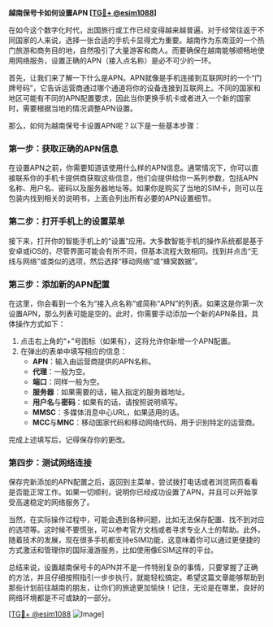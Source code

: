 **越南保号卡如何设置APN [[TG💪+ @esim1088](https://t.me/s/esim1088)]**

在如今这个数字化时代，出国旅行或工作已经变得越来越普遍。对于经常往返于不同国家的人来说，选择一张合适的手机卡显得尤为重要。越南作为东南亚的一个热门旅游和商务目的地，自然吸引了大量游客和商人。而要确保在越南能够顺畅地使用网络服务，设置正确的APN（接入点名称）是必不可少的一环。

首先，让我们来了解一下什么是APN。APN就像是手机连接到互联网时的一个“门牌号码”，它告诉运营商通过哪个通道将你的设备连接到互联网上。不同的国家和地区可能有不同的APN配置要求，因此当你更换手机卡或者进入一个新的国家时，需要根据当地的情况调整APN设置。

那么，如何为越南保号卡设置APN呢？以下是一些基本步骤：

### 第一步：获取正确的APN信息

在设置APN之前，你需要知道该使用什么样的APN信息。通常情况下，你可以直接联系你的手机卡提供商获取这些信息，他们会提供给你一系列参数，包括APN名称、用户名、密码以及服务器地址等。如果你是购买了当地的SIM卡，则可以在包装内找到相关的说明书，上面会列出所有必要的APN设置细节。

### 第二步：打开手机上的设置菜单

接下来，打开你的智能手机上的“设置”应用。大多数智能手机的操作系统都是基于安卓或iOS的，尽管界面可能会有所不同，但基本流程大致相同。找到并点击“无线与网络”或类似的选项，然后选择“移动网络”或“蜂窝数据”。

### 第三步：添加新的APN配置

在这里，你会看到一个名为“接入点名称”或简称“APN”的列表。如果这是你第一次设置APN，那么列表可能是空的。此时，你需要手动添加一个新的APN条目。具体操作方式如下：

1. 点击右上角的“+”号图标（如果有），这将允许你新增一个APN配置。
2. 在弹出的表单中填写相应的信息：
   - **APN**：输入由运营商提供的APN名称。
   - **代理**：一般为空。
   - **端口**：同样一般为空。
   - **服务器**：如果需要的话，输入指定的服务器地址。
   - **用户名**与**密码**：如果有的话，请按照说明填写。
   - **MMSC**：多媒体消息中心URL，如果适用的话。
   - **MCC**与**MNC**：移动国家代码和移动网络代码，用于识别特定的运营商。

完成上述填写后，记得保存你的更改。

### 第四步：测试网络连接

保存完新添加的APN配置之后，返回到主菜单，尝试拨打电话或者浏览网页看看是否能正常工作。如果一切顺利，说明你已经成功设置了APN，并且可以开始享受高速稳定的网络服务了。

当然，在实际操作过程中，可能会遇到各种问题，比如无法保存配置、找不到对应的选项等。这时候不要慌张，可以参考官方文档或者寻求专业人士的帮助。此外，随着技术的发展，现在很多手机都支持eSIM功能，这意味着你可以通过更便捷的方式激活和管理你的国际漫游服务，比如使用像ESIM这样的平台。

总结来说，设置越南保号卡的APN并不是一件特别复杂的事情，只要掌握了正确的方法，并且仔细按照指引一步步执行，就能轻松搞定。希望这篇文章能够帮助到那些计划前往越南的朋友，让你们的旅途更加愉快！记住，无论是在哪里，良好的网络环境都是不可或缺的一部分。

[[TG💪+ @esim1088](https://t.me/s/esim1088) ![Image](https://i.postimg.cc/4NQfJmqS/Snipaste-2025-05-13-00-14-12.png)]